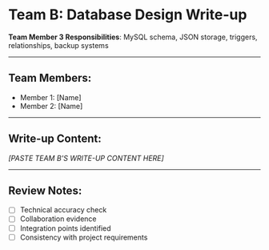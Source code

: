 # Team B: Database Design Write-up
**Team Member 3 Responsibilities**: MySQL schema, JSON storage, triggers, relationships, backup systems

---

## Team Members:
- Member 1: [Name]
- Member 2: [Name]

---

## Write-up Content:
*[PASTE TEAM B'S WRITE-UP CONTENT HERE]*

---

## Review Notes:
- [ ] Technical accuracy check
- [ ] Collaboration evidence
- [ ] Integration points identified
- [ ] Consistency with project requirements 